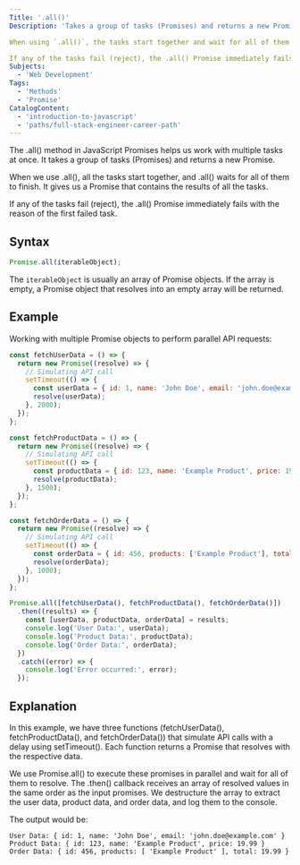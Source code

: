 ```yaml
---
Title: '.all()'
Description: 'Takes a group of tasks (Promises) and returns a new Promise.'

When using `.all()`, the tasks start together and wait for all of them to finish. `.all()` gives a Promise that contains the results of all the tasks.

If any of the tasks fail (reject), the .all() Promise immediately fails with the reason of the first failed task.
Subjects:
  - 'Web Development'
Tags:
  - 'Methods'
  - 'Promise'
CatalogContent:
  - 'introduction-to-javascript'
  - 'paths/full-stack-engineer-career-path'
---
```


The .all() method in JavaScript Promises helps us work with multiple tasks at once. It takes a group of tasks (Promises) and returns a new Promise.


When we use .all(), all the tasks start together, and .all() waits for all of them to finish. It gives us a Promise that contains the results of all the tasks.

If any of the tasks fail (reject), the .all() Promise immediately fails with the reason of the first failed task.

## Syntax

```js
Promise.all(iterableObject);
```

The `iterableObject` is usually an array of Promise objects. If the array is empty, a Promise object that resolves into an empty array will be returned.

## Example

Working with multiple Promise objects to perform parallel API requests:

```js
const fetchUserData = () => {
  return new Promise((resolve) => {
    // Simulating API call
    setTimeout(() => {
      const userData = { id: 1, name: 'John Doe', email: 'john.doe@example.com' };
      resolve(userData);
    }, 2000);
  });
};

const fetchProductData = () => {
  return new Promise((resolve) => {
    // Simulating API call
    setTimeout(() => {
      const productData = { id: 123, name: 'Example Product', price: 19.99 };
      resolve(productData);
    }, 1500);
  });
};

const fetchOrderData = () => {
  return new Promise((resolve) => {
    // Simulating API call
    setTimeout(() => {
      const orderData = { id: 456, products: ['Example Product'], total: 19.99 };
      resolve(orderData);
    }, 1000);
  });
};

Promise.all([fetchUserData(), fetchProductData(), fetchOrderData()])
  .then((results) => {
    const [userData, productData, orderData] = results;
    console.log('User Data:', userData);
    console.log('Product Data:', productData);
    console.log('Order Data:', orderData);
  })
  .catch((error) => {
    console.log('Error occurred:', error);
  });

```
## Explanation

In this example, we have three functions (fetchUserData(), fetchProductData(), and fetchOrderData()) that simulate API calls with a delay using setTimeout(). Each function returns a Promise that resolves with the respective data.

We use Promise.all() to execute these promises in parallel and wait for all of them to resolve. The .then() callback receives an array of resolved values in the same order as the input promises. We destructure the array to extract the user data, product data, and order data, and log them to the console.

The output would be:

```plaintext
User Data: { id: 1, name: 'John Doe', email: 'john.doe@example.com' }
Product Data: { id: 123, name: 'Example Product', price: 19.99 }
Order Data: { id: 456, products: [ 'Example Product' ], total: 19.99 }
```
